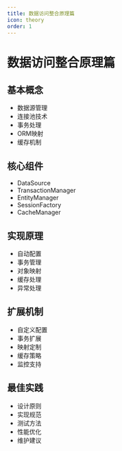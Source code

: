 ```yaml
---
title: 数据访问整合原理篇
icon: theory
order: 1
---
```


# 数据访问整合原理篇

## 基本概念
- 数据源管理
- 连接池技术
- 事务处理
- ORM映射
- 缓存机制

## 核心组件
- DataSource
- TransactionManager
- EntityManager
- SessionFactory
- CacheManager

## 实现原理
- 自动配置
- 事务管理
- 对象映射
- 缓存处理
- 异常处理

## 扩展机制
- 自定义配置
- 事务扩展
- 映射定制
- 缓存策略
- 监控支持

## 最佳实践
- 设计原则
- 实现规范
- 测试方法
- 性能优化
- 维护建议
